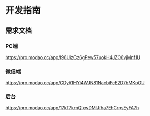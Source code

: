 # 开发指南

## 需求文档
### PC端
https://pro.modao.cc/app/I96UizCz6gPew57uokH4JZO6vjMnf1U

### 微信端
https://pro.modao.cc/app/CDyA1HYi4WJN81NacbiFcE2D7bMKpOU

### 后台
https://pro.modao.cc/app/17kT7kmQIxwDMlJfha7EhCrpsEyFA7h


